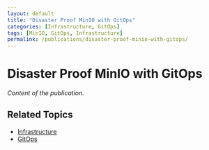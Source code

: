 ```yaml
---
layout: default
title: "Disaster Proof MinIO with GitOps"
categories: [Infrastructure, GitOps]
tags: [MinIO, GitOps, Infrastructure]
permalink: /publications/disaster-proof-minio-with-gitops/
---
```


# Disaster Proof MinIO with GitOps

*Content of the publication.*

## Related Topics

- [Infrastructure](https://cdaprod.github.io/categories/infrastructure/)
- [GitOps](https://cdaprod.github.io/categories/gitops/)